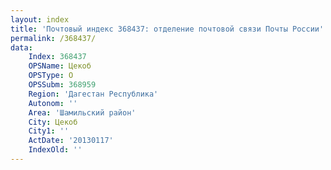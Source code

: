 ```yaml
---
layout: index
title: 'Почтовый индекс 368437: отделение почтовой связи Почты России'
permalink: /368437/
data:
    Index: 368437
    OPSName: Цекоб
    OPSType: О
    OPSSubm: 368959
    Region: 'Дагестан Республика'
    Autonom: ''
    Area: 'Шамильский район'
    City: Цекоб
    City1: ''
    ActDate: '20130117'
    IndexOld: ''
---
```

